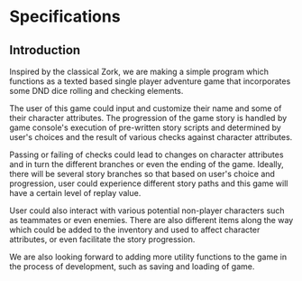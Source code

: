 # Specifications

## Introduction
Inspired by the classical Zork, we are making a simple program which functions as a texted based single player adventure game
that incorporates some DND dice rolling and checking elements.

The user of this game could input and customize their name and some of their character attributes.
The progression of the game story is handled by game console's execution of pre-written story scripts and
determined by user's choices and the result of various checks against character attributes. 

Passing or failing of checks could lead to changes on character attributes and in turn the different branches or even the ending of the game.
Ideally, there will be several story branches so that based on user's choice and progression, user could experience different story paths and 
this game will have a certain level of replay value.

User could also interact with various potential non-player characters such as teammates or even enemies. 
There are also different items along the way which could be added to the inventory and used to affect character attributes, or even facilitate 
the story progression.

We are also looking forward to adding more utility functions to the game in the process of development,
such as saving and loading of game.
